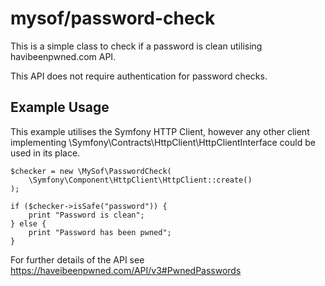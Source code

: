 # mysof/password-check
This is a simple class to check if a password is clean utilising havibeenpwned.com API.

This API does not require authentication for password checks.

## Example Usage

This example utilises the Symfony HTTP Client, however any other client implementing \Symfony\Contracts\HttpClient\HttpClientInterface could be used in its place.

```
$checker = new \MySof\PasswordCheck(
    \Symfony\Component\HttpClient\HttpClient::create()
);

if ($checker->isSafe("password")) {
    print "Password is clean";
} else {
    print "Password has been pwned";
}
```

For further details of the API see https://haveibeenpwned.com/API/v3#PwnedPasswords

